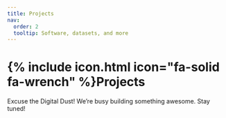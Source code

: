 ```yaml
---
title: Projects
nav:
  order: 2
  tooltip: Software, datasets, and more
---
```


# {% include icon.html icon="fa-solid fa-wrench" %}Projects

Excuse the Digital Dust! We’re busy building something awesome. Stay tuned!

